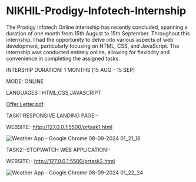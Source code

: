 # NIKHIL-Prodigy-Infotech-Internship
The Prodigy Infotech Online internship has recently concluded, spanning a duration of one month from 15th August to 15th September. Throughout this internship, I had the opportunity to delve into various aspects of web development, particularly focusing on HTML, CSS, and JavaScript. The internship was conducted entirely online, allowing for flexibility and convenience in completing the assigned tasks.

INTERSHIP DURATION: 1 MONTHS [15 AUG - 15 SEP]

MODE: ONLINE

LANGUAGES : HTML,CSS,JAVASCRIPT

[Offer Letter.pdf](https://github.com/user-attachments/files/16919946/Offer.Letter.pdf)

TASK1:RESPONSIVE LANDING PAGE:-

WEBSITE:-http://127.0.0.1:5500/prtask1.html

![Weather App - Google Chrome 08-09-2024 01_21_18](https://github.com/user-attachments/assets/f96e6831-eeb3-4d0c-842a-06ab82851ca4)

TASK2:-STOPWATCH WEB APPLICATION:-

WEBSITE:- http://127.0.0.1:5500/prtask2.html

![Weather App - Google Chrome 08-09-2024 01_22_24](https://github.com/user-attachments/assets/9af44642-7b12-413e-b115-05218e117765)



